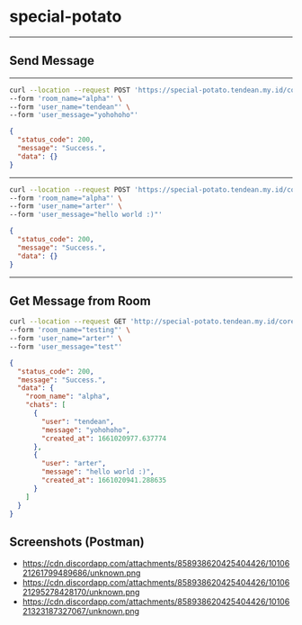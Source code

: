 # special-potato

---

## Send Message

---

```bash
curl --location --request POST 'https://special-potato.tendean.my.id/core/' \
--form 'room_name="alpha"' \
--form 'user_name="tendean"' \
--form 'user_message="yohohoho"'
```

```json
{
  "status_code": 200,
  "message": "Success.",
  "data": {}
}
```

---

```bash
curl --location --request POST 'https://special-potato.tendean.my.id/core/' \
--form 'room_name="alpha"' \
--form 'user_name="arter"' \
--form 'user_message="hello world :)"'
```

```json
{
  "status_code": 200,
  "message": "Success.",
  "data": {}
}
```

---

## Get Message from Room

```bash
curl --location --request GET 'http://special-potato.tendean.my.id/core/?room_name=alpha' \
--form 'room_name="testing"' \
--form 'user_name="arter"' \
--form 'user_message="test"'
```

```json
{
  "status_code": 200,
  "message": "Success.",
  "data": {
    "room_name": "alpha",
    "chats": [
      {
        "user": "tendean",
        "message": "yohohoho",
        "created_at": 1661020977.637774
      },
      {
        "user": "arter",
        "message": "hello world :)",
        "created_at": 1661020941.288635
      }
    ]
  }
}
```

## Screenshots (Postman)

- https://cdn.discordapp.com/attachments/858938620425404426/1010621261799489686/unknown.png
- https://cdn.discordapp.com/attachments/858938620425404426/1010621295278428170/unknown.png
- https://cdn.discordapp.com/attachments/858938620425404426/1010621323187327067/unknown.png
